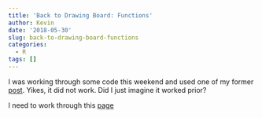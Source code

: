 ```yaml
---
title: 'Back to Drawing Board: Functions'
author: Kevin
date: '2018-05-30'
slug: back-to-drawing-board-functions
categories:
  - R
tags: []
---
```



I was working through some code this weekend and used one of my former [post](http://kgilds.rbind.io/2018/05/07/developing-my-functions/). Yikes, it did not work. Did I just imagine it worked prior?

I need to work through this [page](https://cran.r-project.org/web/packages/dplyr/vignettes/programming.html)
